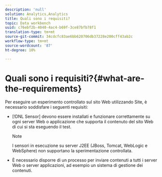 ```yaml
---
description: 'null'
solution: Analytics,Analytics
title: Quali sono i requisiti?
topic: Data workbench
uuid: c76ebf2b-4040-4ac4-b69f-3ce87bfb78f1
translation-type: tm+mt
source-git-commit: 34cdcfc83ae6bb620706db37228e200cff43ab2c
workflow-type: tm+mt
source-wordcount: '87'
ht-degree: 10%

---
```



# Quali sono i requisiti?{#what-are-the-requirements}

Per eseguire un esperimento controllato sul sito Web utilizzando Site, è necessario soddisfare i seguenti requisiti:

* [!DNL Sensor] devono essere installati e funzionare correttamente su ogni server Web o applicazione che supporta il contenuto del sito Web di cui si sta eseguendo il test.

   >[!NOTE]
   >
   >I sensori in esecuzione su server J2EE (JBoss, Tomcat, WebLogic e WebSphere) non supportano la sperimentazione controllata.

* È necessario disporre di un processo per inviare contenuti a tutti i server Web o server applicazioni, ad esempio un sistema di gestione dei contenuti.


